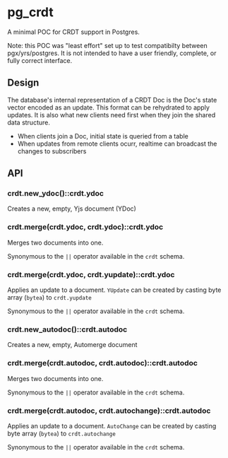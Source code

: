 # pg_crdt

A minimal POC for CRDT support in Postgres.

Note: this POC was "least effort" set up to test compatibilty between pgx/yrs/postgres. It is not intended to have a
user friendly, complete, or fully correct interface.

## Design

The database's internal representation of a CRDT Doc is the Doc's state vector encoded as an update. This format can be
rehydrated to apply updates. It is also what new clients need first when they join the shared data structure.

- When clients join a Doc, initial state is queried from a table
- When updates from remote clients ocurr, realtime can broadcast the changes to subscribers

## API

### crdt.new_ydoc()::crdt.ydoc

Creates a new, empty, Yjs document (YDoc)

### crdt.merge(crdt.ydoc, crdt.ydoc)::crdt.ydoc

Merges two documents into one. 

Synonymous to the `||` operator available in the `crdt` schema.

### crdt.merge(crdt.ydoc, crdt.yupdate)::crdt.ydoc

Applies an update to a document. `YUpdate` can be created by casting byte array (`bytea`) to `crdt.yupdate`

Synonymous to the `||` operator available in the `crdt` schema.

### crdt.new_autodoc()::crdt.autodoc

Creates a new, empty, Automerge document

### crdt.merge(crdt.autodoc, crdt.autodoc)::crdt.autodoc

Merges two documents into one. 

Synonymous to the `||` operator available in the `crdt` schema.

### crdt.merge(crdt.autodoc, crdt.autochange)::crdt.autodoc

Applies an update to a document. `AutoChange` can be created by casting byte array (`bytea`) to `crdt.autochange`

Synonymous to the `||` operator available in the `crdt` schema.